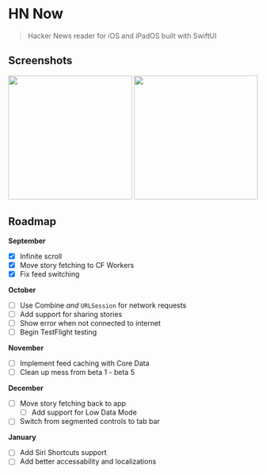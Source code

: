 # HN Now
> Hacker News reader for iOS and iPadOS built with SwiftUI

## Screenshots
<div float="left">
  <img width="250" src="https://s3.amazonaws.com/s3.nathfreder.dev/hnnow/Simulator+Screen+Shot+-+iPhone+11+-+2019-09-21+at+21.18.09.png">
  <img width="250" src="https://s3.amazonaws.com/s3.nathfreder.dev/hnnow/Simulator+Screen+Shot+-+iPhone+11+-+2019-09-21+at+21.18.54.png">
</div>

## Roadmap
**September**
- [x] Infinite scroll
- [x] Move story fetching to CF Workers
- [x] Fix feed switching

**October**
- [ ] Use Combine _and_ `URLSession` for network requests
- [ ] Add support for sharing stories
- [ ] Show error when not connected to internet
- [ ] Begin TestFlight testing

**November**
- [ ] Implement feed caching with Core Data
- [ ] Clean up mess from beta 1 - beta 5
 
**December**
- [ ] Move story fetching back to app
  - [ ] Add support for Low Data Mode
- [ ] Switch from segmented controls to tab bar

**January** 
- [ ] Add Siri Shortcuts support
- [ ] Add better accessability and localizations
